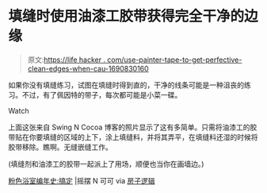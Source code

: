 # 填缝时使用油漆工胶带获得完全干净的边缘

> 原文:[https://life hacker . com/use-painter-tape-to-get-perfective-clean-edges-when-cau-1690830160](https://lifehacker.com/use-painters-tape-to-get-perfectly-clean-edges-when-cau-1690830160)

如果你没有填缝练习，试图在填缝时得到直的，干净的线条可能是一种沮丧的练习。不过，有了佩因特的带子，每次都可能是小菜一碟。

Watch

上面这张来自 Swing N Cocoa 博客的照片显示了这有多简单。只需将油漆工的胶带贴在你要填缝的区域的上下，涂上填缝料，并将其弄平，在填缝料还湿的时候将胶带移除。瞧啊。无缝嵌缝工作。

(填缝剂和油漆工的胶带一起派上了用场，顺便也当你在画墙边。)

[粉色浴室编年史:搞定](http://swingncocoa.blogspot.com/2012/09/pink-bathroom-chronicles-done.html) |摇摆 N 可可 via [房子逻辑](http://www.houselogic.com/home-advice/maintenance-repair/7-home-hacks-make-maintenance-easier/?sf7908937=1)